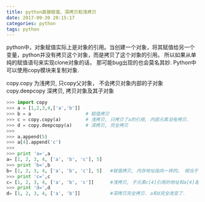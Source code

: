 ```yaml
---
title: python直接赋值、深拷贝和浅拷贝
date: 2017-09-30 20:15:17
categories: python
tags: python
---
```

python中，对象赋值实际上是对象的引用。当创建一个对象，将其赋值给另一个变量，python并没有拷贝这个对象，而是拷贝了这个对象的引用。 所以如果从单纯的赋值语句来实现clone对象的话， 那可能bug出现的也会莫名其妙. Python中可以使用copy模块来复制对象.

copy.copy 为浅拷贝, 只copy父对象， 不会拷贝对象内部的子对象 copy.deepcopy 深拷贝, 拷贝对象及其子对象

```py
>>> import copy
>>> a = [1,2,3,4,['a','b']]
>>> b = a                    # 赋值拷贝
>>> c = copy.copy(a)         # 浅拷贝, 只拷贝了a的引用, 内部元素没有拷贝.
>>> d = copy.deepcopy(a)     # 深拷贝, 完全拷贝
>>>
>>> a.append(5)       
>>> a[4].append('c')
>>>
>>> print 'a=',a
a= [1, 2, 3, 4, ['a', 'b', 'c'], 5]
>>> print 'b=',b
b= [1, 2, 3, 4, ['a', 'b', 'c'], 5]   #赋值拷贝, 内存地址指向一样的。 相当于一个人的两个名字而已.
>>> print 'c=',c
c= [1, 2, 3, 4, ['a', 'b', 'c']]      #浅拷贝, 子元素c[4]引用的地址和a[4]是一样的. 所以改变a[4]相当于改了c[4].
>>> print 'd=',d
d= [1, 2, 3, 4, ['a', 'b']]           #深拷贝完全拷贝. a和d完全改变了.
```
